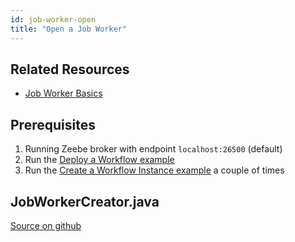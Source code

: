```yaml
---
id: job-worker-open
title: "Open a Job Worker"
---
```


## Related Resources

* [Job Worker Basics](/basics/job-workers.html)

## Prerequisites

1. Running Zeebe broker with endpoint `localhost:26500` (default)
1. Run the [Deploy a Workflow example](workflow-deploy.md)
1. Run the [Create a Workflow Instance example](workflow-instance-create.md) a couple of times

## JobWorkerCreator.java

[Source on github](https://github.com/zeebe-io/zeebe/tree/{{commit}}/samples/src/main/java/io/zeebe/example/job/JobWorkerCreator.java)

<!--
```java
{{#include ../../../../samples/src/main/java/io/zeebe/example/job/JobWorkerCreator.java}}
```
-->